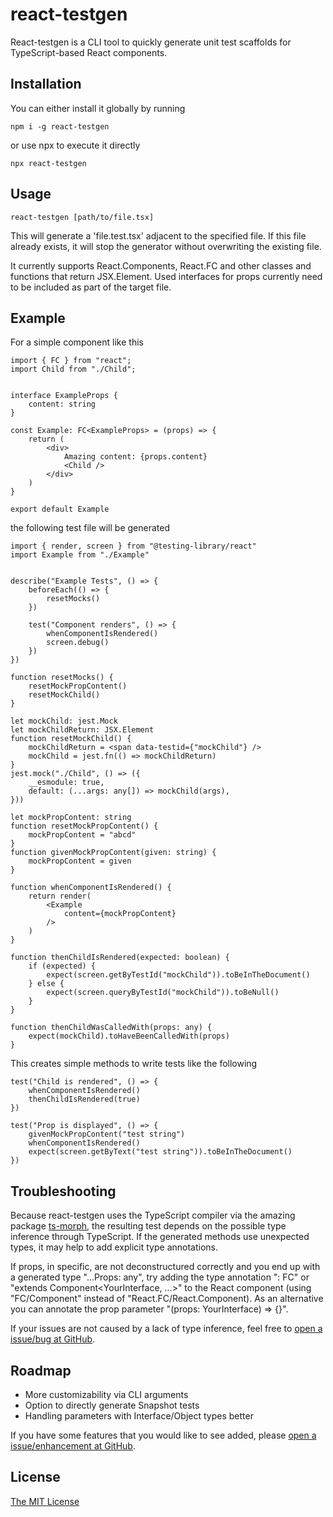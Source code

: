 # react-testgen

React-testgen is a CLI tool to quickly generate unit test scaffolds for 
TypeScript-based React components.

## Installation

You can either install it globally by running
```
npm i -g react-testgen
```
or use npx to execute it directly
```
npx react-testgen
```

## Usage

```
react-testgen [path/to/file.tsx]
```
This will generate a 'file.test.tsx' adjacent to the specified file. If this
file already exists, it will stop the generator without overwriting the existing
file.

It currently supports React.Components, React.FC and other classes and functions
that return JSX.Element. Used interfaces for props currently need to be included
as part of the target file.

## Example

For a simple component like this
```
import { FC } from "react";
import Child from "./Child";


interface ExampleProps {
    content: string
}

const Example: FC<ExampleProps> = (props) => {
    return (
        <div>
            Amazing content: {props.content}
            <Child />
        </div>
    )
}

export default Example
```
the following test file will be generated
```
import { render, screen } from "@testing-library/react"
import Example from "./Example"


describe("Example Tests", () => {
    beforeEach(() => {
        resetMocks()
    })

    test("Component renders", () => {
        whenComponentIsRendered()
        screen.debug()
    })
})

function resetMocks() {
    resetMockPropContent()
    resetMockChild()
}

let mockChild: jest.Mock
let mockChildReturn: JSX.Element
function resetMockChild() {
    mockChildReturn = <span data-testid={"mockChild"} />
    mockChild = jest.fn(() => mockChildReturn)
}
jest.mock("./Child", () => ({
    __esmodule: true,
    default: (...args: any[]) => mockChild(args),
}))

let mockPropContent: string
function resetMockPropContent() {
    mockPropContent = "abcd"
}
function givenMockPropContent(given: string) {
    mockPropContent = given
}

function whenComponentIsRendered() {
    return render(
        <Example
            content={mockPropContent}
        />
    )
}

function thenChildIsRendered(expected: boolean) {
    if (expected) {
        expect(screen.getByTestId("mockChild")).toBeInTheDocument()
    } else {
        expect(screen.queryByTestId("mockChild")).toBeNull()
    }
}

function thenChildWasCalledWith(props: any) {
    expect(mockChild).toHaveBeenCalledWith(props)
}
```

This creates simple methods to write tests like the following
```
test("Child is rendered", () => {
    whenComponentIsRendered()
    thenChildIsRendered(true)
})

test("Prop is displayed", () => {
    givenMockPropContent("test string")
    whenComponentIsRendered()
    expect(screen.getByText("test string")).toBeInTheDocument()
})
```

## Troubleshooting

Because react-testgen uses the TypeScript compiler via the amazing
package [ts-morph](https://github.com/dsherret/ts-morph), the resulting test
depends on the possible type inference through TypeScript. If the generated
methods use unexpected types, it may help to add explicit type annotations.

If props, in specific, are not deconstructured correctly and you end up with
a generated type "...Props: any", try adding the type annotation 
": FC<YourInterface>" or "extends Component<YourInterface, ...>" to the React
component (using "FC/Component" instead of "React.FC/React.Component). 
As an alternative you can annotate the prop parameter "(props: YourInterface) 
=> {}".

If your issues are not caused by a lack of type inference, feel free to 
[open a issue/bug at GitHub](https://github.com/react-testgen/react-testgen/issues).

## Roadmap

 - More customizability via CLI arguments
 - Option to directly generate Snapshot tests
 - Handling parameters with Interface/Object types better

If you have some features that you would like to see added, please 
[open a issue/enhancement at GitHub](https://github.com/react-testgen/react-testgen/issues).

## License

[The MIT License](https://opensource.org/licenses/MIT)
